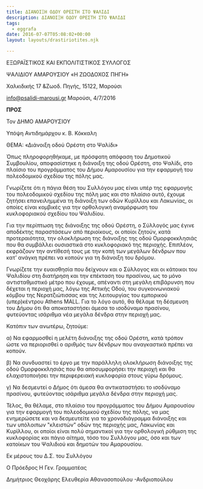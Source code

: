 ```yaml
---
title: ΔΙΑΝΟΙΞΗ ΟΔΟΥ ΟΡΕΣΤΗ ΣΤΟ ΨΑΛΙΔΙ
description: ΔΙΑΝΟΙΞΗ ΟΔΟΥ ΟΡΕΣΤΗ ΣΤΟ ΨΑΛΙΔΙ
tags:
  - eggrafa
date: 2016-07-07T05:08:02+00:00
layout: layouts/drastiriotites.njk

---
```


<!-- excerpt -->

ΕΞΩΡΑΪΣΤΙΚΟΣ ΚΑΙ ΕΚΠΟΛΙΤΙΣΤΙΚΟΣ ΣΥΛΛΟΓΟΣ

ΨΑΛΙΔΙΟΥ ΑΜΑΡΟΥΣΙΟΥ «Η ΖΩΟΔΟΧΟΣ ΠΗΓΗ»

Χαλκιδικής 17 &amp;Ζωοδ. Πηγής, 15122, Μαρούσι

<info@psalidi-marousi.gr> Μαρούσι, 4/7/2016

**ΠΡΟΣ**

Τον ΔΗΜΟ ΑΜΑΡΟΥΣΙΟΥ

Υπόψη Αντιδημάρχου κ. Β. Κόκκαλη

ΘΕΜΑ: «Διάνοιξη οδού Ορέστη στο Ψαλίδι»

Όπως πληροφορηθήκαμε, με πρόσφατη απόφαση του Δημοτικού Συμβουλίου, αποφασίστηκε η διάνοιξη της οδού Ορέστη, στο Ψαλίδι, στο πλαίσιο του προγράμματος του Δήμου Αμαρουσίου για την εφαρμογή του πολεοδομικού σχεδίου της πόλης μας.

Γνωρίζετε ότι η πάγια θέση του Συλλόγου μας είναι υπέρ της εφαρμογής του πολεοδομικού σχεδίου της πόλη μας και στο πλαίσιο αυτό, έχουμε ζητήσει επανειλημμένα τη διάνοιξη των οδών Κυρίλλου και Λακωνίας, οι οποίες είναι κομβικές για την ορθολογική αναμόρφωση του κυκλοφοριακού σχεδίου του Ψαλιδίου.

Για την περίπτωση της διάνοιξης της οδού Ορέστη, ο Σύλλογός μας έγινε αποδέκτης παραστάσεων από περιοίκους, οι οποίοι ζητούν, κατά προτεραιότητα, την ολοκλήρωση της διάνοιξης της οδού Ομορφοκκλησιάς που θα συμβάλλει ουσιαστικά στο κυκλοφοριακό της περιοχής. Επιπλέον, εκφράζουν την αντίθεσή τους με την κοπή των μεγάλων δένδρων που κατ’ ανάγκη πρέπει να κοπούν για τη διάνοιξη του δρόμου.

Γνωρίζετε την ευαισθησία που δείχνουν και ο Σύλλογος και οι κάτοικοι του Ψαλιδίου στη διατήρηση και την επέκταση του πρασίνου, ως το μόνο αντισταθμιστικό μέτρο που έχουμε, απέναντι στη μεγάλη επιβάρυνση που δέχεται η περιοχή μας, λόγω της Αττικής Οδού, του συγκοινωνιακού κόμβου της Νερατζιώτισσας και της λειτουργίας του εμπορικού (υπερ)κέντρου Athens MALL. Για το λόγο αυτό, θα θέλαμε τη δέσμευση του Δήμου ότι θα αποκαταστήσει άμεσα το ισοδύναμο πρασίνου, φυτεύοντας ισάριθμα νέα μεγάλα δένδρα στην περιοχή μας.

Κατόπιν των ανωτέρω, ζητούμε:

α) Να εφαρμοσθεί η μελέτη διάνοιξης της οδού Ορέστη, κατά τρόπον ώστε να περιορισθεί ο αριθμός των δένδρων που αναγκαστικά πρέπει να κοπούν.

β) Να συνδυαστεί το έργο με την παράλληλη ολοκλήρωση διάνοιξης της οδού Ομορφοκκλησιάς που θα αποσυμφορήσει την περιοχή και θα ελαχιστοποιήσει την περιφερειακή κυκλοφορία στους γύρω δρόμους.

γ) Να δεσμευτεί ο Δήμος ότι άμεσα θα αντικαταστήσει το ισοδύναμο πρασίνου, φυτεύοντας ισάριθμα μεγάλα δένδρα στην περιοχή μας.

Τέλος, θα θέλαμε, στο πλαίσιο του προγράμματος του Δήμου Αμαρουσίου για την εφαρμογή του πολεοδομικού σχεδίου της πόλης, να μας ενημερώσετε και να δεσμευτείτε για το χρονοδιάγραμμα διάνοιξης και των υπόλοιπων "κλειστών" οδών της περιοχής μας, Λακωνίας και Κυρίλλου, οι οποίοι είναι πολύ σημαντικοί για την ορθολογική ρύθμιση της κυκλοφορίας και πάγιο αίτημα, τόσο του Συλλόγου μας, όσο και των κατοίκων του Ψαλιδιού και δημοτών του Αμαρουσίου.

Εκ μέρους του Δ.Σ. του Συλλόγου

Ο Πρόεδρος Η Γεν. Γραμματέας

Δημήτριος Θεοχάρης Ελευθερία Αθανασοπούλου -Ανδριοπούλου
